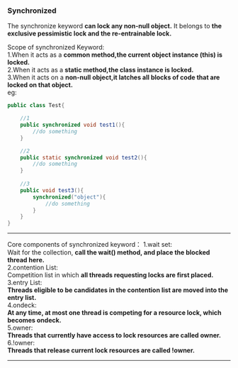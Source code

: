 ### Synchronized

The synchronize keyword **can lock any non-null object.** It belongs to **the exclusive pessimistic lock and the re-entrainable lock.** </br>

Scope of synchronized Keyword:</br>
1.When it acts as a **common method,the current object instance (this) is locked.** </br>
2.When it acts as a **static method,the class instance is locked.** </br>
3.When it acts on a **non-null object,it latches all blocks of code that are locked on that object.** </br>
eg:
```java
public class Test{

	//1
	public synchronized void test1(){
		//do something
	}

	//2
	public static synchronized void test2(){
		//do something
	}
	
	//3
	public void test3(){
		synchronized("object"){
			//do something
		}
	}
}
```
*******
Core components of synchronized keyword：
1.wait set: </br>
Wait for the collection, **call the wait() method, and place the blocked thread here.** </br>
2.contention List: </br>
Competition list in which **all threads requesting locks are first placed.** </br>
3.entry List:</br>
**Threads eligible to be candidates in the contention list are moved into the entry list.** </br>
4.ondeck:</br>
**At any time, at most one thread is competing for a resource lock, which becomes ondeck.** </br>
5.owner:</br>
**Threads that currently have access to lock resources are called owner.** </br>
6.!owner:</br>
**Threads that release current lock resources are called !owner.** </br>
*******








